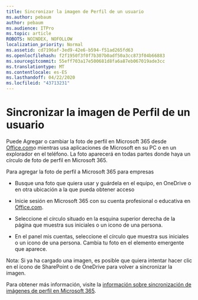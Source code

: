```yaml
---
title: Sincronizar la imagen de Perfil de un usuario
ms.author: pebaum
author: pebaum
ms.audience: ITPro
ms.topic: article
ROBOTS: NOINDEX, NOFOLLOW
localization_priority: Normal
ms.assetid: cd7196af-3ed9-42e6-b594-f51ad265fd63
ms.openlocfilehash: f2f1950f3f0f7b307b0adf50a3cc873f04b66883
ms.sourcegitcommit: 55eff703a17e500681d8fa6a87eb067019ade3cc
ms.translationtype: MT
ms.contentlocale: es-ES
ms.lasthandoff: 04/22/2020
ms.locfileid: "43713231"
---
```

# <a name="sync-a-users-profile-picture"></a>Sincronizar la imagen de Perfil de un usuario

Puede Agregar o cambiar la foto de perfil en Microsoft 365 desde [Office.com](https://www.office.com)o mientras usa aplicaciones de Microsoft en su PC o en un explorador en el teléfono. La foto aparecerá en todas partes donde haya un círculo de foto de perfil en Microsoft 365.

Para agregar la foto de perfil a Microsoft 365 para empresas

- Busque una foto que quiera usar y guárdela en el equipo, en OneDrive o en otra ubicación a la que pueda obtener acceso

- Inicie sesión en Microsoft 365 con su cuenta profesional o educativa en [Office.com](https://www.office.com).

- Seleccione el círculo situado en la esquina superior derecha de la página que muestra sus iniciales o un icono de una persona.

- En el panel mis cuentas, seleccione el círculo que muestra sus iniciales o un icono de una persona. Cambia tu foto en el elemento emergente que aparece.

Nota: Si ya ha cargado una imagen, es posible que quiera intentar hacer clic en el icono de SharePoint o de OneDrive para volver a sincronizar la imagen.

Para obtener más información, visite la [información sobre sincronización de imágenes de perfil en Microsoft 365](https://support.office.com/article/information-about-profile-picture-synchronization-in-office-365-20594d76-d054-4af4-a660-401133e3d48a).
